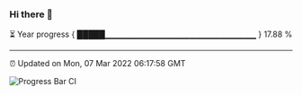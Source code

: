 ### Hi there 👋

⏳ Year progress { █████▁▁▁▁▁▁▁▁▁▁▁▁▁▁▁▁▁▁▁▁▁▁▁▁▁ } 17.88 %

---

⏰ Updated on Mon, 07 Mar 2022 06:17:58 GMT

![Progress Bar CI](https://github.com/liununu/liununu/workflows/Progress%20Bar%20CI/badge.svg)
